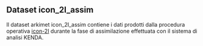 ## Dataset icon_2I_assim

Il dataset arkimet icon_2I_assim contiene i dati prodotti dalla
procedura operativa [icon-2I](icon-2I.md) durante la fase di
assimilazione effettuata con il sistema di analisi KENDA.
